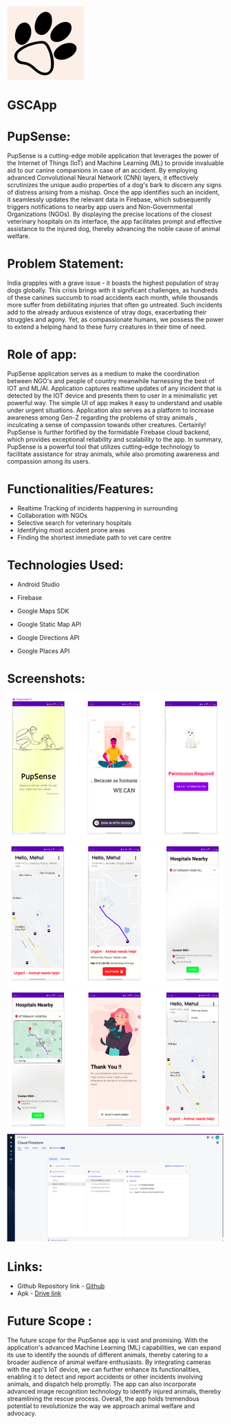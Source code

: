 ![image](https://github.com/GSC-23/PupSense/blob/main/app/src/main/res/drawable/Component%201.png?raw=true)
# GSCApp

# PupSense:

PupSense is a cutting-edge mobile application that leverages the power of the Internet of Things (IoT) and Machine Learning (ML) to provide invaluable aid to our canine companions in case of an accident. By employing advanced Convolutional Neural Network (CNN) layers, it effectively scrutinizes the unique audio properties of a dog's bark to discern any signs of distress arising from a mishap. Once the app identifies such an incident, it seamlessly updates the relevant data in Firebase, which subsequently triggers notifications to nearby app users and Non-Governmental Organizations (NGOs). By displaying the precise locations of the closest veterinary hospitals on its interface, the app facilitates prompt and effective assistance to the injured dog, thereby advancing the noble cause of animal welfare.

# Problem Statement:

India grapples with a grave issue - it boasts the highest population of stray dogs globally. This crisis brings with it significant challenges, as hundreds of these canines succumb to road accidents each month, while thousands more suffer from debilitating injuries that often go untreated. Such incidents add to the already arduous existence of stray dogs, exacerbating their struggles and agony. Yet, as compassionate humans, we possess the power to extend a helping hand to these furry creatures in their time of need.

# Role of app:
PupSense application serves as a medium to make the coordination between NGO's and people of country meanwhile harnessing the best of IOT and ML/AI. Application captures realtime updates of any incident that is detected by the IOT device and presents them to user in a minimalistic yet powerful way. The simple UI of app makes it easy to understand and usable under urgent situations. Application also serves as a platform to increase awareness among Gen-Z regarding the problems of stray animals , inculcating a sense of compassion towards other creatures. Certainly! PupSense is further fortified by the formidable Firebase cloud backend, which provides exceptional reliability and scalability to the app. In summary, PupSense is a powerful tool that utilizes cutting-edge technology to facilitate assistance for stray animals, while also promoting awareness and compassion among its users.

# Functionalities/Features:
* Realtime Tracking of incidents happening in surrounding
* Collaboration with NGOs
* Selective search for veterinary hospitals
* Identifying most accident prone areas
* Finding the shortest immediate path to vet care centre

# Technologies Used:
* Android Studio
* Firebase
* Google Maps SDK
* Google Static Map API
* Google Directions API

* Google Places API

# Screenshots:

![image](https://github.com/GSC-23/PupSense/blob/main/app/src/main/res/drawable/2023-03-31_23-53.png?raw=true)
![image](https://github.com/GSC-23/PupSense/blob/main/app/src/main/res/drawable/2023-03-31_23-56.png?raw=true)
![iamge](https://github.com/GSC-23/PupSense/blob/main/app/src/main/res/drawable/2023-03-31_23-54.png?raw=true)
![image](https://github.com/GSC-23/PupSense/blob/main/app/src/main/res/drawable/2023-04-01_00-01.png?raw=true)

# Links:
* Github Repository link - [Github](https://github.com/GSC-23/PupSense)   
* Apk - [Drive link](https://drive.google.com/file/d/1m6zPFwfwwQ-Sin2gBBWoUvPgjOMstj0k/view?usp=sharing)

# Future Scope :
The future scope for the PupSense app is vast and promising. With the application's advanced Machine Learning (ML) capabilities, we can expand its use to identify the sounds of different animals, thereby catering to a broader audience of animal welfare enthusiasts. By integrating cameras with the app's IoT device, we can further enhance its functionalities, enabling it to detect and report accidents or other incidents involving animals, and dispatch help promptly. The app can also incorporate advanced image recognition technology to identify injured animals, thereby streamlining the rescue process. Overall, the app holds tremendous potential to revolutionize the way we approach animal welfare and advocacy.




